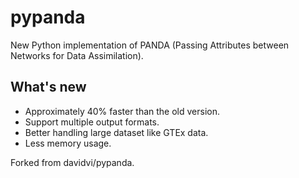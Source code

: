 # pypanda

New Python implementation of PANDA (Passing Attributes between Networks for Data Assimilation).

## What's new

* Approximately 40% faster than the old version.
* Support multiple output formats.
* Better handling large dataset like GTEx data.
* Less memory usage.

Forked from davidvi/pypanda.
